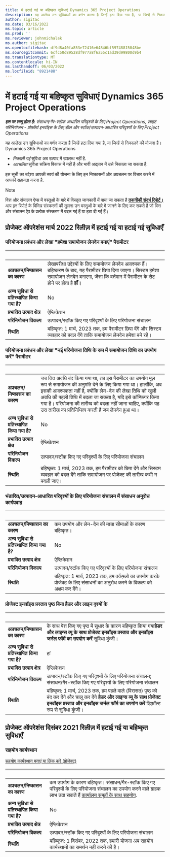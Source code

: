 ```yaml
---
title: में हटाई गई या बहिष्कृत सुविधाएं Dynamics 365 Project Operations
description: यह आलेख उन सुविधाओं का वर्णन करता है जिन्हें हटा दिया गया है, या जिन्हें से निकालने की योजना है।Dynamics 365 Project Operations
author: sigitac
ms.date: 03/16/2022
ms.topic: article
ms.prod: ''
ms.reviewer: johnmichalak
ms.author: sigitac
ms.openlocfilehash: df9d8a40fa853e72416e64846bf59748815048be
ms.sourcegitcommit: 6cfc50d89528df977a8f6a55c1ad39d99800d9b4
ms.translationtype: MT
ms.contentlocale: hi-IN
ms.lasthandoff: 06/03/2022
ms.locfileid: "8921488"
---
```

# <a name="removed-or-deprecated-features-in-dynamics-365-project-operations"></a>में हटाई गई या बहिष्कृत सुविधाएं Dynamics 365 Project Operations

_**इस पर लागू होता है:** संसाधन/गैर-स्टॉक आधारित परिदृश्यों के लिए Project Operations, लाइट परिनियोजन - प्रोफ़ॉर्मा इनवॉइस के लिए डील और स्टॉक/उत्पादन-आधारित परिदृश्यों के लिए Project Operations_

यह आलेख उन सुविधाओं का वर्णन करता है जिन्हें हटा दिया गया है, या जिन्हें से निकालने की योजना है।Dynamics 365 Project Operations

- *निकाली गई* सुविधा अब उत्पाद में उपलब्ध नहीं है.
- *अप्रचलित* सुविधा सक्रिय विकास में नहीं है और भावी अद्यतन में उसे निकाला जा सकता है.

इस सूची का उद्देश्य आपकी स्वयं की योजना के लिए इन निष्कासनों और अप्रचलन पर विचार करने में आपकी सहायता करना है.

> [!NOTE]
> वित्त और संचालन ऐप्स में वस्तुओं के बारे में विस्तृत जानकारी में पाया जा सकता है [**तकनीकी संदर्भ रिपोर्ट।**](/dynamics/s-e/global/axtechrefrep_61) आप इन रिपोर्ट के विभिन्न संस्करणों की तुलना उन वस्तुओं के बारे में जानने के लिए कर सकते हैं जो वित्त और संचालन ऐप के प्रत्येक संस्करण में बदल गई हैं या हटा दी गई हैं।

## <a name="features-removed-or-deprecated-in-the-project-operations-march-2022-release"></a>प्रोजेक्ट ऑपरेशंस मार्च 2022 रिलीज़ में हटाई गई या हटाई गई सुविधाएँ

### <a name="project-management-and-accounting-always-create-adjustment-transaction-parameter"></a>परियोजना प्रबंधन और लेखा "हमेशा समायोजन लेनदेन बनाएं" पैरामीटर

| &nbsp; | &nbsp; |
|--------|--------|
| **अप्रचलन/निष्कासन का कारण** | लेखापरीक्षा उद्देश्यों के लिए समायोजन लेनदेन आवश्यक हैं। बहिष्करण के बाद, यह पैरामीटर छिपा दिया जाएगा। सिस्टम हमेशा समायोजन लेनदेन बनाएगा, जैसा कि वर्तमान में पैरामीटर के सेट होने पर होता है **हाँ।** |
| **अन्य सुविधा से प्रतिस्थापित किया गया है?** | No |
| **प्रभावित उत्पाद क्षेत्र** | ऐप्लिकेशन |
| **परिनियोजन विकल्प** | उत्पादन/स्टॉक किए गए परिदृश्यों के लिए परियोजना संचालन |
| **स्थिति** | बहिष्कृत: 1 मार्च, 2023 तक, हम पैरामीटर छिपा देंगे और सिस्टम व्यवहार को बदल देंगे ताकि समायोजन लेनदेन हमेशा बने रहें। |

### <a name="project-management-and-accounting-use-adjustment-date-as-new-project-date-parameter"></a>परियोजना प्रबंधन और लेखा "नई परियोजना तिथि के रूप में समायोजन तिथि का उपयोग करें" पैरामीटर

| &nbsp; | &nbsp; |
|--------|--------|
| **अप्रचलन/निष्कासन का कारण** | जब वित्त अवधि बंद किया गया था, तब इस पैरामीटर का उपयोग मूल रूप से समायोजन की अनुमति देने के लिए किया गया था। हालाँकि, अब इसकी आवश्यकता नहीं है, क्योंकि लेन-देन की लेखा तिथि को खुली अवधि की पहली तिथि में बदला जा सकता है, यदि इसे कॉन्फ़िगर किया गया है। परियोजना की तारीख को बदला नहीं जाना चाहिए, क्योंकि यह उस तारीख का प्रतिनिधित्व करती है जब लेनदेन हुआ था। |
| **अन्य सुविधा से प्रतिस्थापित किया गया है?** | No |
| **प्रभावित उत्पाद क्षेत्र** | ऐप्लिकेशन |
| **परिनियोजन विकल्प** | उत्पादन/स्टॉक किए गए परिदृश्यों के लिए परियोजना संचालन |
| **स्थिति** | बहिष्कृत: 1 मार्च, 2023 तक, हम पैरामीटर को छिपा देंगे और सिस्टम व्यवहार को बदल देंगे ताकि समायोजन पर प्रोजेक्ट की तारीख कभी न बदली जाए। |

### <a name="resource-request-workflow-in-project-operations-for-stockedproduction-based-scenarios"></a>भंडारित/उत्पादन-आधारित परिदृश्यों के लिए परियोजना संचालन में संसाधन अनुरोध कार्यप्रवाह

| &nbsp; | &nbsp; |
|--------|--------|
| **अप्रचलन/निष्कासन का कारण** | कम उपयोग और लेन-देन की मात्रा सीमाओं के कारण बहिष्कृत। |
| **अन्य सुविधा से प्रतिस्थापित किया गया है?** | No |
| **प्रभावित उत्पाद क्षेत्र** | ऐप्लिकेशन |
| **परिनियोजन विकल्प** | उत्पादन/स्टॉक किए गए परिदृश्यों के लिए परियोजना संचालन |
| **स्थिति** | बहिष्कृत: 1 मार्च, 2023 तक, हम वर्कफ़्लो का उपयोग करके प्रोजेक्ट के लिए संसाधनों का अनुरोध करने के विकल्प को अक्षम कर देंगे। |

### <a name="project-invoice-proposal-page-without-header-and-lines-views"></a>प्रोजेक्ट इनवॉइस प्रस्ताव पृष्ठ बिना हैडर और लाइन दृश्यों के

| &nbsp; | &nbsp; |
|--------|--------|
| **अप्रचलन/निष्कासन का कारण** | के साथ पेश किए गए पृष्ठ में सुधार के कारण बहिष्कृत किया गया**हेडर और लाइन्स व्यू के साथ प्रोजेक्ट इनवॉइस प्रस्ताव और इनवॉइस जर्नल फॉर्म का उपयोग करें** सुविधा कुंजी। |
| **अन्य सुविधा से प्रतिस्थापित किया गया है?** | हां |
| **प्रभावित उत्पाद क्षेत्र** | ऐप्लिकेशन |
| **परिनियोजन विकल्प** | उत्पादन/स्टॉक किए गए परिदृश्यों के लिए परियोजना संचालन; संसाधन/गैर-स्टॉक किए गए परिदृश्यों के लिए परियोजना संचालन |
| **स्थिति** | बहिष्कृत: 1 मार्च, 2023 तक, हम पहले वाले (विरासत) पृष्ठ को बंद कर देंगे और चालू कर देंगे **हेडर और लाइन्स व्यू के साथ प्रोजेक्ट इनवॉइस प्रस्ताव और इनवॉइस जर्नल फॉर्म का उपयोग करें** डिफ़ॉल्ट रूप से सुविधा कुंजी। |

## <a name="features-removed-or-deprecated-in-the-project-operations-december-2021-release"></a>प्रोजेक्ट ऑपरेशंस दिसंबर 2021 रिलीज़ में हटाई गई या बहिष्कृत सुविधाएँ

### <a name="collaboration-workspaces"></a>सहयोग कार्यस्थान

[सहयोग कार्यस्थान बनाएं या लिंक करें (प्रोजेक्ट)](/dynamicsax-2012/appuser-itpro/create-or-link-to-a-collaboration-workspace-project)

| &nbsp; | &nbsp; |
|--------|--------|
| **अप्रचलन/निष्कासन का कारण** | कम उपयोग के कारण बहिष्कृत। संसाधन/गैर-स्टॉक किए गए परिदृश्यों के लिए परियोजना संचालन का उपयोग करने वाले ग्राहक लाभ उठा सकते हैं [कार्यालय समूहों के साथ सहयोग](../project-management/collaboration-groups.md). |
| **अन्य सुविधा से प्रतिस्थापित किया गया है?** | No |
| **प्रभावित उत्पाद क्षेत्र** | ऐप्लिकेशन  |
| **परिनियोजन विकल्प** | उत्पादन/स्टॉक किए गए परिदृश्यों के लिए परियोजना संचालन |
| **स्थिति** | बहिष्कृत: 1 दिसंबर, 2022 तक, हमारी योजना अब सहयोग कार्यस्थानों का समर्थन नहीं करने की है। |

